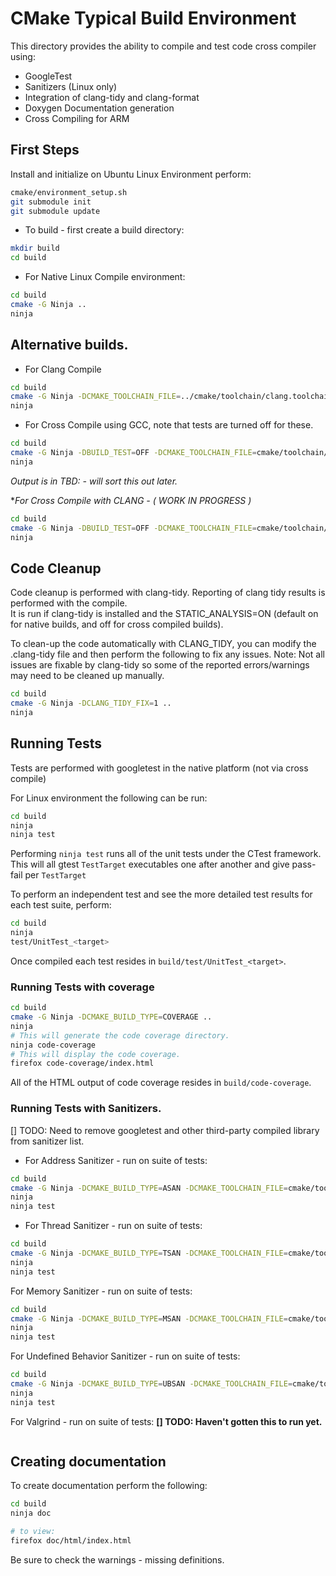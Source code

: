 # CMake Typical Build Environment

This directory provides the ability to compile and test code cross compiler using:
* GoogleTest
* Sanitizers (Linux only)
* Integration of clang-tidy and clang-format
* Doxygen Documentation generation
* Cross Compiling for ARM

## First Steps


Install and initialize on Ubuntu Linux Environment perform:

```bash
cmake/environment_setup.sh
git submodule init
git submodule update
```

* To build - first create a build directory:

```bash
mkdir build
cd build
```

* For Native Linux Compile environment:

```bash
cd build
cmake -G Ninja ..
ninja
```

## Alternative builds.

* For Clang Compile

```bash
cd build
cmake -G Ninja -DCMAKE_TOOLCHAIN_FILE=../cmake/toolchain/clang.toolchain.cmake ..
ninja
```

* For Cross Compile using GCC, note that tests are turned off for these.

```bash
cd build
cmake -G Ninja -DBUILD_TEST=OFF -DCMAKE_TOOLCHAIN_FILE=cmake/toolchain/arm-gcc.toolchain.cmake ..
ninja
```

*Output is in TBD: - will sort this out later.*

**For Cross Compile with CLANG - *( WORK IN PROGRESS )**

```bash
cd build
cmake -G Ninja -DBUILD_TEST=OFF -DCMAKE_TOOLCHAIN_FILE=cmake/toolchain/arm-clang.toolchain.cmake ..
ninja
```

## Code Cleanup

Code cleanup is performed with clang-tidy.  Reporting of clang tidy results is performed with the compile.  
It is run if clang-tidy is installed and the STATIC_ANALYSIS=ON (default on for native builds, and off for cross compiled builds).

To clean-up the code automatically with CLANG_TIDY, you can modify the .clang-tidy file and then perform the following to fix any issues.
Note: Not all issues are fixable by clang-tidy so some of the reported errors/warnings may need to be cleaned up manually.

```bash
cd build
cmake -G Ninja -DCLANG_TIDY_FIX=1 ..
ninja
```


## Running Tests

Tests are performed with googletest in the native platform (not via cross compile)

For Linux environment the following can be run:

```bash
cd build
ninja
ninja test
```

Performing `ninja test` runs all of the unit tests under the CTest framework.  This will all gtest `TestTarget` executables one after another and give pass-fail per `TestTarget`

To perform an independent test and see the more detailed test results for each test suite, perform:

```bash
cd build
ninja
test/UnitTest_<target>
```

Once compiled each test resides in `build/test/UnitTest_<target>`.

### Running Tests with coverage

```bash
cd build
cmake -G Ninja -DCMAKE_BUILD_TYPE=COVERAGE ..
ninja
# This will generate the code coverage directory.
ninja code-coverage
# This will display the code coverage.
firefox code-coverage/index.html
```

All of the HTML output of code coverage resides in `build/code-coverage`.


### Running Tests with Sanitizers.

[] TODO: Need to remove googletest and other third-party compiled library from sanitizer list.

* For Address Sanitizer - run on suite of tests:

```bash
cd build
cmake -G Ninja -DCMAKE_BUILD_TYPE=ASAN -DCMAKE_TOOLCHAIN_FILE=cmake/toolchain/clang.toolchain.cmake ..
ninja
ninja test
```

* For Thread Sanitizer - run on suite of tests:

```bash
cd build
cmake -G Ninja -DCMAKE_BUILD_TYPE=TSAN -DCMAKE_TOOLCHAIN_FILE=cmake/toolchain/clang.toolchain.cmake ..
ninja
ninja test
```

For Memory Sanitizer - run on suite of tests:

```bash
cd build
cmake -G Ninja -DCMAKE_BUILD_TYPE=MSAN -DCMAKE_TOOLCHAIN_FILE=cmake/toolchain/clang.toolchain.cmake ..
ninja
ninja test
```
For Undefined Behavior Sanitizer - run on suite of tests:

```bash
cd build
cmake -G Ninja -DCMAKE_BUILD_TYPE=UBSAN -DCMAKE_TOOLCHAIN_FILE=cmake/toolchain/clang.toolchain.cmake ..
ninja
ninja test
```

For Valgrind - run on suite of tests:
**[] TODO:  Haven't gotten this to run yet.**

```bash
```
 
## Creating documentation

To create documentation perform the following:

```bash
cd build
ninja doc

# to view:
firefox doc/html/index.html

```
Be sure to check the warnings - missing definitions.
